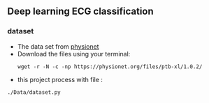 ## Deep learning ECG classification

### dataset
 
- The data set from [physionet](https://physionet.org/content/ptb-xl/1.0.2/example_physionet.py)
- Download the files using your terminal: 
  ```shell
  wget -r -N -c -np https://physionet.org/files/ptb-xl/1.0.2/
  ```
- this project process with file :
```  
./Data/dataset.py
```